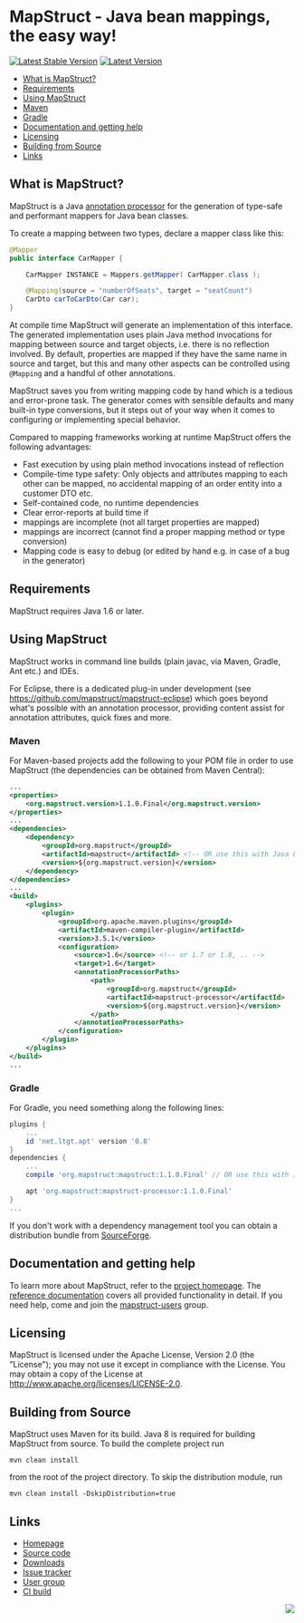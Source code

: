 # MapStruct - Java bean mappings, the easy way!

[![Latest Stable Version](https://img.shields.io/badge/Latest%20Stable%20Version-1.1.0.Final-blue.svg)](http://search.maven.org/#search%7Cga%7C1%7Cg%3Aorg.mapstruct%20AND%20v%3A1.*.Final)
[![Latest Version](https://img.shields.io/maven-central/v/org.mapstruct/mapstruct-processor.svg?maxAge=2592000&label=Latest%20Release)](http://search.maven.org/#search%7Cga%7C1%7Cg%3Aorg.mapstruct)

* [What is MapStruct?](#what-is-mapstruct)
* [Requirements](#requirements)
* [Using MapStruct](#using-mapstruct)
 * [Maven](#maven)
 * [Gradle](#gradle)
* [Documentation and getting help](#documentation-and-getting-help)
* [Licensing](#licensing)
* [Building from Source](#building-from-source)
* [Links](#links)

## What is MapStruct?

MapStruct is a Java [annotation processor](http://docs.oracle.com/javase/6/docs/technotes/guides/apt/index.html) for the generation of type-safe and performant mappers for Java bean classes.

To create a mapping between two types, declare a mapper class like this:

```java
@Mapper
public interface CarMapper {

    CarMapper INSTANCE = Mappers.getMapper( CarMapper.class );

    @Mapping(source = "numberOfSeats", target = "seatCount")
    CarDto carToCarDto(Car car);
}
```

At compile time MapStruct will generate an implementation of this interface. The generated implementation uses plain Java method invocations for mapping between source and target objects, i.e. there is no reflection involved. By default, properties are mapped if they have the same name in source and target, but this and many other aspects can be controlled using `@Mapping` and a handful of other annotations.

MapStruct saves you from writing mapping code by hand which is a tedious and error-prone task. The generator comes with sensible defaults and many built-in type conversions, but it steps out of your way when it comes to configuring or implementing special behavior.

Compared to mapping frameworks working at runtime MapStruct offers the following advantages:

* Fast execution by using plain method invocations instead of reflection
* Compile-time type safety: Only objects and attributes mapping to each other can be mapped, no accidental mapping of an order entity into a customer DTO etc.
* Self-contained code, no runtime dependencies
* Clear error-reports at build time if
 * mappings are incomplete (not all target properties are mapped)
 * mappings are incorrect (cannot find a proper mapping method or type conversion)
* Mapping code is easy to debug (or edited by hand e.g. in case of a bug in the generator)

## Requirements

MapStruct requires Java 1.6 or later.

## Using MapStruct

MapStruct works in command line builds (plain javac, via Maven, Gradle, Ant etc.) and IDEs.

For Eclipse, there is a dedicated plug-in under development (see https://github.com/mapstruct/mapstruct-eclipse) which goes beyond what's possible with an annotation processor, providing content assist for annotation attributes, quick fixes and more.

### Maven

For Maven-based projects add the following to your POM file in order to use MapStruct (the dependencies can be obtained from Maven Central):

```xml
...
<properties>
    <org.mapstruct.version>1.1.0.Final</org.mapstruct.version>
</properties>
...
<dependencies>
    <dependency>
        <groupId>org.mapstruct</groupId>
        <artifactId>mapstruct</artifactId> <!-- OR use this with Java 8 and beyond: <artifactId>mapstruct-jdk8</artifactId> -->
        <version>${org.mapstruct.version}</version>
    </dependency>
</dependencies>
...
<build>
    <plugins>
        <plugin>
            <groupId>org.apache.maven.plugins</groupId>
            <artifactId>maven-compiler-plugin</artifactId>
            <version>3.5.1</version>
            <configuration>
                <source>1.6</source> <!-- or 1.7 or 1.8, .. -->
                <target>1.6</target>
                <annotationProcessorPaths>
                    <path>
                        <groupId>org.mapstruct</groupId>
                        <artifactId>mapstruct-processor</artifactId>
                        <version>${org.mapstruct.version}</version>
                    </path>
                </annotationProcessorPaths>
            </configuration>
        </plugin>
    </plugins>
</build>
...
```

### Gradle

For Gradle, you need something along the following lines:

```groovy
plugins {
    ...
    id 'net.ltgt.apt' version '0.8'
}
dependencies {
    ...
    compile 'org.mapstruct:mapstruct:1.1.0.Final' // OR use this with Java 8 and beyond: org.mapstruct:mapstruct-jdk8:...

    apt 'org.mapstruct:mapstruct-processor:1.1.0.Final'
}
...
```

If you don't work with a dependency management tool you can obtain a distribution bundle from [SourceForge](https://sourceforge.net/projects/mapstruct/files/).

## Documentation and getting help

To learn more about MapStruct, refer to the [project homepage](http://mapstruct.org). The [reference documentation](http://mapstruct.org/documentation) covers all provided functionality in detail. If you need help, come and join the [mapstruct-users](https://groups.google.com/forum/?hl=en#!forum/mapstruct-users) group.

## Licensing

MapStruct is licensed under the Apache License, Version 2.0 (the "License"); you may not use it except in compliance with the License. You may obtain a copy of the License at http://www.apache.org/licenses/LICENSE-2.0.

## Building from Source

MapStruct uses Maven for its build. Java 8 is required for building MapStruct from source. To build the complete project run

    mvn clean install

from the root of the project directory. To skip the distribution module, run 

    mvn clean install -DskipDistribution=true

## Links

* [Homepage](http://mapstruct.org)
* [Source code](https://github.com/mapstruct/mapstruct/)
* [Downloads](https://sourceforge.net/projects/mapstruct/files/)
* [Issue tracker](https://github.com/mapstruct/mapstruct/issues)
* [User group](https://groups.google.com/forum/?hl=en#!forum/mapstruct-users)
* [CI build](https://mapstruct.ci.cloudbees.com/)

<div style="float: right">
    <a href="https://mapstruct.ci.cloudbees.com/"><img src="http://www.cloudbees.com/sites/default/files/Button-Built-on-CB-1.png"/></a>
</div>
